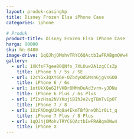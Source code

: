 ```yaml
---
layout: produk-casinghp
title: Disney Frozen Elsa iPhone Case
categories: iphone

# Produk
product-title: Disney Frozen Elsa iPhone Case
harga: 90000
sku: hn-0480
image-drive: 1qQJhjOMohvTRYC6QActbIwFRABgmOWw4
gallery:
  - url: 1XKfsF7geeB0QNfo_7XLOuw2A1zgCCsZp
    title: iPhone 5 / 5s / SE
  - url: 12cYGxJQXY66H-OZbdyOdGMsnGjgVsGO0
    title: iPhone 6 / 6s
  - url: 1otUkXQe62fVHBr8MMnDuAd3vrm-yJDNu
    title: iPhone 6 Plus / 6s Plus
  - url: 1fIxzHsa2NVYKujiBIhJe2vgTBnTvEp0T
    title: iPhone 7 / 8
  - url: 1XzFADmgU1Mq8a4EkmTBfQnxOh1r0Lt_q
    title: iPhone 7 Plus / 8 Plus
  - url: 1qQJhjOMohvTRYC6QActbIwFRABgmOWw4
    title: iPhone X
---
```

